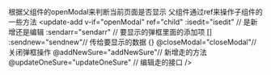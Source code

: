  
 根据父组件的openModal来判断当前页面是否显示 
 父组件通过ref来操作子组件的一些方法
 <update-add
      v-if="openModal" 
      ref="child"
      :isedit="isedit" // 是新增还是编辑
      :sendarr="sendarr" // 要显示的弹框里面的添加项 []
      :sendnew="sendnew"// 传给要显示的数据 {}
      @closeModal="closeModal"// 关闭弹框操作 
      @addNewSure="addNewSure"// 新增走的方法
      @updateOneSure="updateOneSure" // 编辑走的接口
    />